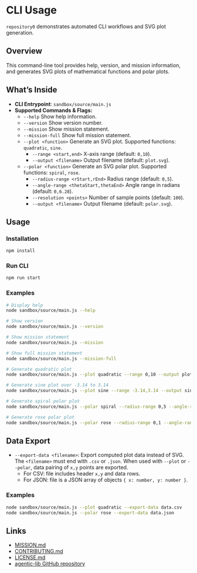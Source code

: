 # CLI Usage

`repository0` demonstrates automated CLI workflows and SVG plot generation.

## Overview

This command-line tool provides help, version, and mission information, and generates SVG plots of mathematical functions and polar plots.

## What’s Inside

- **CLI Entrypoint**: `sandbox/source/main.js`
- **Supported Commands & Flags:**
  - `--help`              Show help information.
  - `--version`           Show version number.
  - `--mission`           Show mission statement.
  - `--mission-full`      Show full mission statement.
  - `--plot <function>`   Generate an SVG plot. Supported functions: `quadratic`, `sine`.
    - `--range <start,end>`   X-axis range (default: `0,10`).
    - `--output <filename>`   Output filename (default: `plot.svg`).
  - `--polar <function>`  Generate an SVG polar plot. Supported functions: `spiral`, `rose`.
    - `--radius-range <rStart,rEnd>`   Radius range (default: `0,5`).
    - `--angle-range <thetaStart,thetaEnd>`  Angle range in radians (default: `0,6.28`).
    - `--resolution <points>`  Number of sample points (default: `100`).
    - `--output <filename>`   Output filename (default: `polar.svg`).

## Usage

### Installation

```bash
npm install
```

### Run CLI

```bash
npm run start
```

### Examples

```bash
# Display help
node sandbox/source/main.js --help

# Show version
node sandbox/source/main.js --version

# Show mission statement
node sandbox/source/main.js --mission

# Show full mission statement
node sandbox/source/main.js --mission-full

# Generate quadratic plot
node sandbox/source/main.js --plot quadratic --range 0,10 --output plot.svg

# Generate sine plot over -3.14 to 3.14
node sandbox/source/main.js --plot sine --range -3.14,3.14 --output sine.svg

# Generate spiral polar plot
node sandbox/source/main.js --polar spiral --radius-range 0,5 --angle-range 0,6.28 --resolution 100 --output polar.svg

# Generate rose polar plot
node sandbox/source/main.js --polar rose --radius-range 0,1 --angle-range 0,6.28 --resolution 200 --output rose.svg
```

## Data Export

- `--export-data <filename>`: Export computed plot data instead of SVG. The `<filename>` must end with `.csv` or `.json`. When used with `--plot` or `--polar`, data pairing of `x,y` points are exported.
  - For CSV: file includes header `x,y` and data rows.
  - For JSON: file is a JSON array of objects `{ x: number, y: number }`.

### Examples

```bash
node sandbox/source/main.js --plot quadratic --export-data data.csv
node sandbox/source/main.js --polar rose --export-data data.json
```

## Links

- [MISSION.md](../../MISSION.md)
- [CONTRIBUTING.md](../../CONTRIBUTING.md)
- [LICENSE.md](../../LICENSE.md)
- [agentic-lib GitHub repository](https://github.com/xn-intenton-z2a/agentic-lib)

